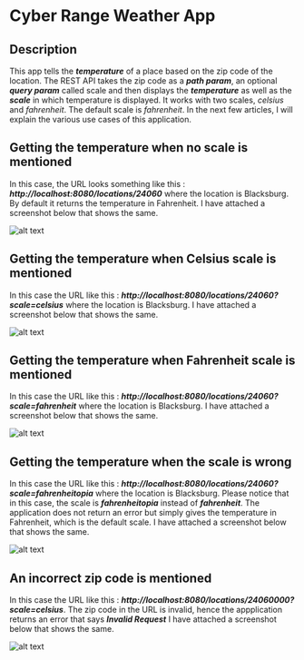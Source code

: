 Cyber Range Weather App
========================

Description
------------

This app tells the **_temperature_** of a place based on the zip code of the location. The REST API takes the zip code as a **_path param_**, an optional **_query param_** called scale and then displays the **_temperature_** as well as the **_scale_** in which temperature is displayed. It works with two scales, *celsius* and *fahrenheit*. The default scale is *fahrenheit*. In the next few articles, I will explain the various use cases of this application.

Getting the temperature when no scale is mentioned
---------------------------------------------------

In this case, the URL looks something like this : **_http://localhost:8080/locations/24060_** where the location is Blacksburg. By default it returns the temperature in Fahrenheit. I have attached a screenshot below that shows the same.

![alt text](https://github.com/SamitGa/WhetherApp/blob/master/Images/without_scale.PNG "Application returning temperature in Fahrenheit by default")

Getting the temperature when Celsius scale is mentioned
--------------------------------------------------------

In this case the URL like this : **_http://localhost:8080/locations/24060?scale=celsius_** where the location is Blacksburg. I have attached a screenshot below that shows the same.

![alt text](https://github.com/SamitGa/WhetherApp/blob/master/Images/celcius.PNG "Application returning temperature in celsius when that is mentioned")

Getting the temperature when Fahrenheit scale is mentioned
-----------------------------------------------------------

In this case the URL like this : **_http://localhost:8080/locations/24060?scale=fahrenheit_** where the location is Blacksburg. I have attached a screenshot below that shows the same.

![alt text](https://github.com/SamitGa/WhetherApp/blob/master/Images/fahrenheit.PNG "Application returning temperature in fahrenheit when that is mentioned")

Getting the temperature when the scale is wrong
-----------------------------------------------

In this case the URL like this : **_http://localhost:8080/locations/24060?scale=fahrenheitopia_** where the location is Blacksburg. Please notice that in this case, the scale is **_fahrenheitopia_** instead of **_fahrenheit_**. The application does not return an error but simply gives the temperature in Fahrenheit, which is the default scale. I have attached a screenshot below that shows the same.

![alt text](https://github.com/SamitGa/WhetherApp/blob/master/Images/wrong_scale.PNG "Application returning temperature in fahrenheit when the scale is mentioned wrong")

An incorrect zip code is mentioned
----------------------------------

In this case the URL like this : **_http://localhost:8080/locations/24060000?scale=celsius_**. The zip code in the URL is invalid, hence the appplication returns an error that says **_Invalid Request_** I have attached a screenshot below that shows the same.

![alt text](https://github.com/SamitGa/WhetherApp/blob/master/Images/wrong_zip.PNG "Application returning an error in case of wrong zip code")
